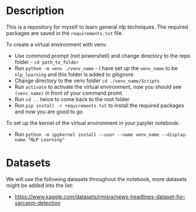 # Description
This is a repository for myself to learn general nlp techniques. The required packages are saved in the `requirements.txt` file.

To create a virtual environment with venv:

* Use commond prompt (not powershell) and change directory to the repo folder - `cd path_to_folder` 
* Run `python -m venv ./venv_name` - I have set up the `venv_name` to be `nlp_learning` and this folder is added to gitignore 
* Change directory to the venv folder `cd ./venv_name/Scripts`
* Run `activate` to activate the virtual environment, now you should see `(venv_name)` in front of your command promt
* Run `cd ..` twice to come back to the root folder
* Run `pip install -r requirements.txt` to install the required packages and now you are good to go

To set up the kernel of the virtual environment in your jupyter notebook:

* Run `python -m ipykernel install --user --name venv_name --display-name "NLP Learning"`


# Datasets
We will use the following datasets throughout the notebook, more datasets might be added into the list:
* https://www.kaggle.com/datasets/rmisra/news-headlines-dataset-for-sarcasm-detection 
